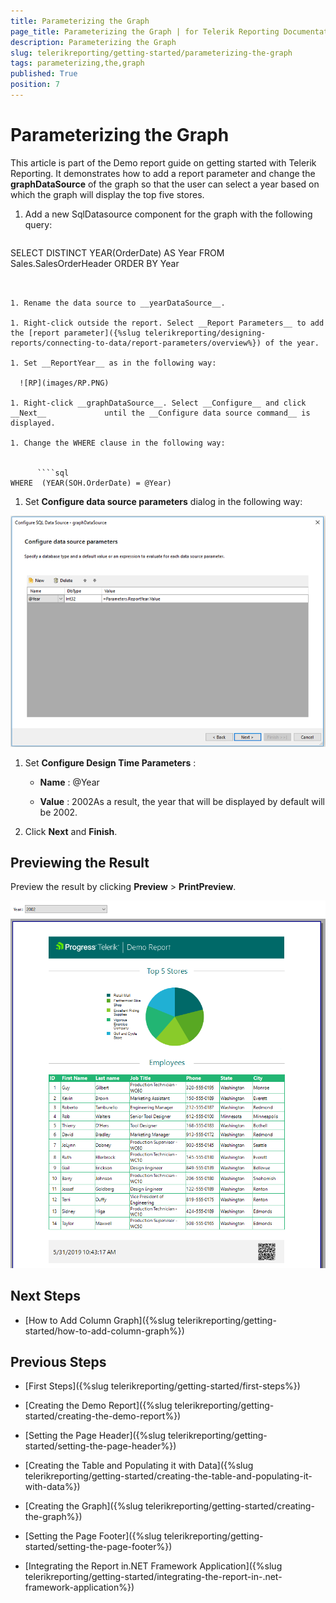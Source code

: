 ```yaml
---
title: Parameterizing the Graph
page_title: Parameterizing the Graph | for Telerik Reporting Documentation
description: Parameterizing the Graph
slug: telerikreporting/getting-started/parameterizing-the-graph
tags: parameterizing,the,graph
published: True
position: 7
---
```


# Parameterizing the Graph



This article is part of the Demo report guide on getting started with Telerik Reporting.         It demonstrates how to add a report parameter and change the __graphDataSource__ of the graph         so that the user can select a year based on which the graph will display the top five stores.       


1. Add a new SqlDatasource component for the graph with the following query:             

    
      ````sql
SELECT DISTINCT YEAR(OrderDate) AS Year
FROM         Sales.SalesOrderHeader
ORDER BY Year
````


1. Rename the data source to __yearDataSource__.             

1. Right-click outside the report. Select __Report Parameters__ to add the [report parameter]({%slug telerikreporting/designing-reports/connecting-to-data/report-parameters/overview%}) of the year.             

1. Set __ReportYear__ as in the following way:               

  ![RP](images/RP.PNG)

1. Right-click __graphDataSource__. Select __Configure__ and click __Next__             until the __Configure data source command__ is displayed.             

1. Change the WHERE clause in the following way:             

    
      ````sql
WHERE  (YEAR(SOH.OrderDate) = @Year)
````


1. Set __Configure data source parameters__ dialog in the following way:               

  ![CDP](images/CDP.PNG)

1. Set __Configure Design Time Parameters__ :             

   + __Name__ : @Year

   + __Value__ : 2002As a result, the year that will be displayed by default will be 2002.

1. Click __Next__ and __Finish__.             

## Previewing the Result

Preview the result by clicking __Preview__ > __PrintPreview__.           

  ![Report Parameter Preview](images/ReportParameterPreview.PNG)

## Next Steps

* [How to Add Column Graph]({%slug telerikreporting/getting-started/how-to-add-column-graph%})

## Previous Steps

* [First Steps]({%slug telerikreporting/getting-started/first-steps%})

* [Creating the Demo Report]({%slug telerikreporting/getting-started/creating-the-demo-report%})

* [Setting the Page Header]({%slug telerikreporting/getting-started/setting-the-page-header%})

* [Creating the Table and Populating it with Data]({%slug telerikreporting/getting-started/creating-the-table-and-populating-it-with-data%})

* [Creating the Graph]({%slug telerikreporting/getting-started/creating-the-graph%})

* [Setting the Page Footer]({%slug telerikreporting/getting-started/setting-the-page-footer%})

* [Integrating the Report in.NET Framework Application]({%slug telerikreporting/getting-started/integrating-the-report-in-.net-framework-application%})

